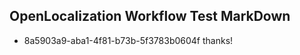 ## OpenLocalization Workflow Test MarkDown
* 8a5903a9-aba1-4f81-b73b-5f3783b0604f 
thanks!<!--HONumber=Mar16_HO3-->
